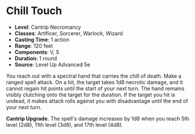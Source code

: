 # Chill Touch

- **Level**: Cantrip Necromancy
- **Classes**: Artificer, Sorcerer, Warlock, Wizard
- **Casting Time**: 1 action
- **Range**: 120 feet
- **Components**: V, S
- **Duration**: 1 round
- **Source**: Level Up Advanced 5e

You reach out with a spectral hand that carries the chill of death. Make a ranged spell attack. On a hit, the target takes 1d8 necrotic damage, and it cannot regain hit points until the start of your next turn. The hand remains visibly clutching onto the target for the duration. If the target you hit is undead, it makes attack rolls against you with disadvantage until the end of your next turn.

**Cantrip Upgrade.** The spell's damage increases by 1d8 when you reach 5th level (2d8), 11th level (3d8), and 17th level (4d8).
